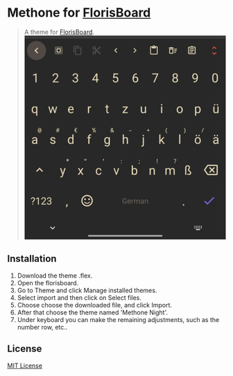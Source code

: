 # Methone for [FlorisBoard](https://github.com/florisboard/florisboard)
> A theme for [FlorisBoard](https://github.com/florisboard/florisboard).
![Screenshot](assets/methone_theme.jpg)

## Installation
1. Download the theme .flex. 
2. Open the florisboard.
3. Go to Theme and click Manage installed themes.
4. Select import and then click on Select files.
5. Choose choose the downloaded file, and click Import.
6. After that choose the theme named 'Methone Night'.
7. Under keyboard you can make the remaining adjustments, such as the number row, etc..

## License

[MIT License](./LICENSE)
